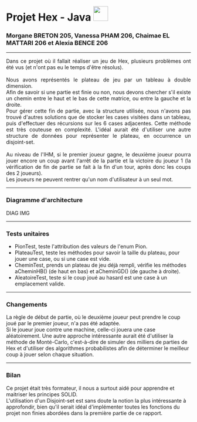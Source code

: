 # Projet Hex - Java <img src="https://media.giphy.com/media/WFZvB7VIXBgiz3oDXE/giphy.gif" width="40">
### Morgane BRETON 205, Vanessa PHAM 206, Chaimae EL MATTARI 206 et Alexia BENCE 206

---

<article style="text-align: justify">
    Dans ce projet où il fallait réaliser un jeu de Hex, plusieurs problèmes ont été vus (et n'ont pas eu le temps d'être résolus). <br /><br />
    Nous avons représentés le plateau de jeu par un tableau à double dimension. <br />
    Afin de savoir si une partie est finie ou non, nous devons chercher s'il existe un chemin entre le haut et le bas de cette matrice, ou entre la gauche et la droite. <br/>
    Pour gérer cette fin de partie, avec la structure utilisée, nous n'avons pas trouvé d'autres solutions
    que de stocker les cases visitées dans un tableau, puis d'effectuer des récursions sur les 6 cases adjacentes.
    Cette méthode est très couteuse en complexité.
    L'idéal aurait été d'utiliser une autre structure de données pour représenter le plateau, en occurrence un disjoint-set.<br /><br />
    Au niveau de l'IHM, si le premier joueur gagne, le deuxième joueur pourra jouer encore un coup avant l'arrêt de la partie et la victoire du joueur 1
    (la vérification de fin de partie se fait à la fin d'un tour, après donc les coups des 2 joueurs). <br/>
    Les joueurs ne peuvent rentrer qu'un nom d'utilisateur à un seul mot.
</article>

---

<h3>Diagramme d'architecture</h3>
<img src="">DIAG IMG

---

<h3>Tests unitaires</h3>
<ul>
    <li>
    PionTest, teste l'attribution des valeurs de l'enum Pion.
    </li>
    <li>
    PlateauTest, teste les méthodes pour savoir la taille du plateau, pour jouer une case, ou si une case est vide.
    </li>
    <li>
    CheminTest, prends un plateau de jeu déjà rempli, vérifie les méthodes aCheminHB() (de haut en bas) et aCheminGD() (de gauche à droite).
    </li>
    <li>
    AleatoireTest, teste si le coup joué au hasard est une case à un emplacement valide.
    </li>
</ul>

---
<h3> Changements </h3>
<p>La règle de début de partie, où le deuxième joueur peut prendre le coup joué par le premier joueur, n'a pas été adaptée.
<br/>
Si le joueur joue contre une machine, celle-ci jouera une case aléatoirement.
Une autre approche intéressante aurait été d'utiliser la méthode de Monté-Carlo, c'est-à-dire de simuler des milliers de parties de Hex
et d'utiliser des algorithmes probabilistes afin de déterminer le meilleur coup à jouer selon chaque situation.
</p>

---
<h3>Bilan</h3>
<p>
Ce projet était très formateur, il nous a surtout aidé pour apprendre et maitriser les principes SOLID. <br/>
L'utilisation d'un Disjoint-set est sans doute la notion la plus intéressante à approfondir, bien qu'il serait idéal d'implémenter
toutes les fonctions du projet non finies abordées dans la première partie de ce rapport.
</p>